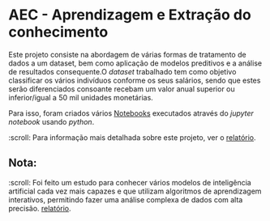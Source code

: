 # AEC - Aprendizagem e Extração do conhecimento

Este projeto consiste na abordagem de várias formas de tratamento de dados a um </i>dataset</i>, bem como aplicação de  modelos preditivos e a análise de resultados consequente.O <i>dataset</i> trabalhado tem como objetivo classificar os vários indivíduos conforme os seus salários, sendo que estes serão diferenciados consoante recebam um valor anual superior ou inferior/igual a 50 mil unidades monetárias.
<p>Para isso, foram criados vários <a href="https://github.com/rafael4512/Uminho/tree/main/4%20ano/AEC/Notebooks">Notebooks</a> executados através do <i>jupyter notebook</i> usando <i>python</i>. 
<p>
 :scroll: Para informação mais detalhada sobre este projeto, ver o <a href="https://github.com/rafael4512/Uminho/blob/main/4%20ano/AEC/Documenta%C3%A7%C3%A3o/report.pdf">relatório</a>.

<h2>Nota:</h2>
:scroll: Foi feito um estudo para conhecer vários modelos de inteligência artificial cada vez mais capazes e que utilizam algoritmos de aprendizagem interativos, permitindo fazer uma análise complexa de dados com alta precisão. <a href="https://github.com/rafael4512/Uminho/blob/main/4%20ano/AEC/paper.pdf">relatório</a>.

